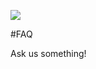 
![](https://synestize.github.io/synestizer/media/synestizer_logo_50x50.png)


#FAQ

Ask us something!
